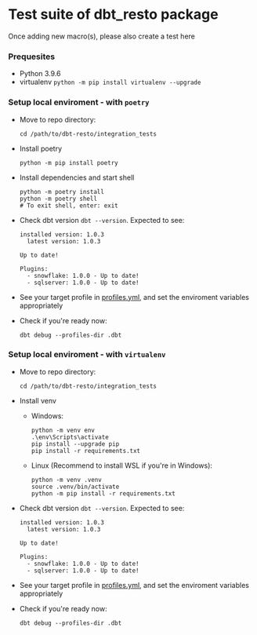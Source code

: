 # Test suite of dbt_resto package
Once adding new macro(s), please also create a test here

### Prequesites
- Python 3.9.6
- virtualenv `python -m pip install virtualenv --upgrade`


### Setup local enviroment - with `poetry`
- Move to repo directory:
  ```
  cd /path/to/dbt-resto/integration_tests
  ```

- Install poetry
  ```
  python -m pip install poetry
  ```

- Install dependencies and start shell
  ```
  python -m poetry install
  python -m poetry shell
  # To exit shell, enter: exit
  ```

- Check dbt version `dbt --version`. Expected to see:
  ```
  installed version: 1.0.3
    latest version: 1.0.3

  Up to date!

  Plugins:
    - snowflake: 1.0.0 - Up to date!
    - sqlserver: 1.0.0 - Up to date!
  ```

- See your target profile in [profiles.yml](./.dbt/profiles.yml), and set the enviroment variables appropriately

- Check if you're ready now:
  ```
  dbt debug --profiles-dir .dbt
  ```

### Setup local enviroment - with `virtualenv`
- Move to repo directory:
  ```
  cd /path/to/dbt-resto/integration_tests
  ```

- Install venv
  - Windows:
    ```
    python -m venv env
    .\env\Scripts\activate
    pip install --upgrade pip
    pip install -r requirements.txt
    ```

  - Linux (Recommend to install WSL if you're in Windows):
    ```
    python -m venv .venv
    source .venv/bin/activate
    python -m pip install -r requirements.txt
    ```

- Check dbt version `dbt --version`. Expected to see:
  ```
  installed version: 1.0.3
    latest version: 1.0.3

  Up to date!

  Plugins:
    - snowflake: 1.0.0 - Up to date!
    - sqlserver: 1.0.0 - Up to date!
  ```

- See your target profile in [profiles.yml](./.dbt/profiles.yml), and set the enviroment variables appropriately

- Check if you're ready now:
  ```
  dbt debug --profiles-dir .dbt
  ```